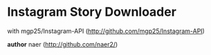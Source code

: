 # Instagram Story Downloader

with mgp25/Instagram-API (http://github.com/mgp25/Instagram-API)

**author**
naer (http://github.com/naer2/)

